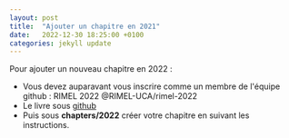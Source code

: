 ```yaml
---
layout: post
title:  "Ajouter un chapitre en 2021"
date:   2022-12-30 18:25:00 +0100
categories: jekyll update
---
```

Pour ajouter un nouveau chapitre en 2022 :
 - Vous devez auparavant vous inscrire comme un membre de l'équipe github : RIMEL 2022 @RIMEL-UCA/rimel-2022
- Le livre sous [github](https://github.com/RIMEL-UCA/RIMEL-UCA.github.io)
- Puis sous **chapters/2022** créer votre chapitre en suivant les instructions.